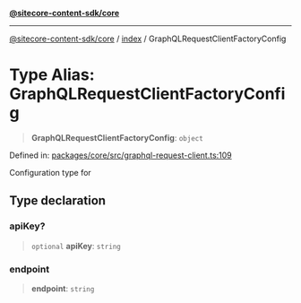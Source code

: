 [**@sitecore-content-sdk/core**](../../README.md)

***

[@sitecore-content-sdk/core](../../README.md) / [index](../README.md) / GraphQLRequestClientFactoryConfig

# Type Alias: GraphQLRequestClientFactoryConfig

> **GraphQLRequestClientFactoryConfig**: `object`

Defined in: [packages/core/src/graphql-request-client.ts:109](https://github.com/Sitecore/xmc-jss-dev/blob/8e2aea64ecdce7bb4d961b7ce3c4a30f3682bd2c/packages/core/src/graphql-request-client.ts#L109)

Configuration type for

## Type declaration

### apiKey?

> `optional` **apiKey**: `string`

### endpoint

> **endpoint**: `string`

